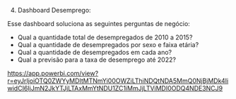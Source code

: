 4. Dashboard Desemprego:

Esse dashboard soluciona as seguintes perguntas de negócio:

- Qual a quantidade total de desempregados de 2010 a 2015?
- Qual a quantidade de desempregados por sexo e faixa etária?
- Qual a quantidade de desempregados em cada ano?
- Qual a previsão para a taxa de desemprego até 2022?

https://app.powerbi.com/view?r=eyJrIjoiOTQ0ZWYyMDItMTNmYi00OWZiLThiNDQtNDA5MmQ0NjBjMDk4IiwidCI6IjJmN2JkYTJjLTAxMmYtNDU1ZC1iMmJjLTViMDI0ODQ4NDE3NCJ9
